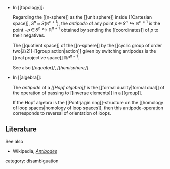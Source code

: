 


* In [[topology]]:

  Regarding the [[n-sphere]] as the [[unit sphere]] inside [[Cartesian space]], $S^n \,\simeq\, S(\mathbb{R}^{n+1})$, the *antipode* of any point $p \,\in\, S^n \hookrightarrow \mathbb{R}^{n=1}$ is the point $-p \,\in\, S^n \hookrightarrow \mathbb{R}^{n+1}$ obtained by sending the [[coordinates]] of $p$ to their negatives.

  The [[quotient space]] of the [[n-sphere]] by the [[cyclic group of order two|$\mathbb{Z}/2$]]-[[group action|action]] given by switching antipodes is the [[real projective space]] $\mathbb{R}P^{n-1}$.

  See also *[[equator]]*, *[[hemisphere]]*.

* In [[algebra]]:

  The *antipode* of a *[[Hopf algebra]]* is the [[formal duality|formal dual]] of the operation of passing to [[inverse elements]] in a [[group]].

  If the Hopf algebra is the [[Pontrjagin ring]]-structure on the [[homology of loop spaces|homology of loop spaces]], then this antipode-operation corresponds to reversal of orientation of loops.

## Literature

See also 

* Wikipedia, *[Antipodes](https://en.wikipedia.org/wiki/Antipodes)*

category: disambiguation
